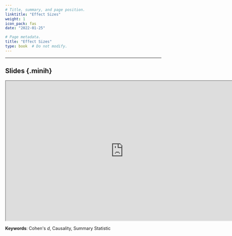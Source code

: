 ```yaml
---
# Title, summary, and page position.
linktitle: "Effect Sizes"
weight: 1
icon_pack: fas
date: "2022-01-25"

# Page metadata.
title: "Effect Sizes"
type: book  # Do not modify.
---
```


<style>
code{
  color: #2a7792;
}
.hljs{
  font-size: 16px
}
.minih{
  font-size: 1px;
  margin: 0px 0px 0px 0px;
}

.highlight {
    position: relative;
}
.highlight pre {
    padding: 15px;
}
.highlight-copy-btn {
    position: absolute;
    top: 7px;
    right: 7px;
    border: 0;
    border-radius: 4px;
    padding: 5px;
    font-size: 0.7em;
    line-height: 1.8;
    color: #fff;
    background-color: #777;
    min-width: 55px;
    text-align: center;
}
.highlight-copy-btn:hover {
    background-color: #666;
}
</style>

---


## Slides {.minih}

<iframe src="https://drive.google.com/file/d/1JpLpFcqlf5klugnK2h-KbY_l5n-6Digx/preview" width="757" height="452" allow="autoplay"></iframe>

**Keywords**: Cohen's _d_, Causality, Summary Statistic

<style>
h1 {color: #2a7792;}
</style>


